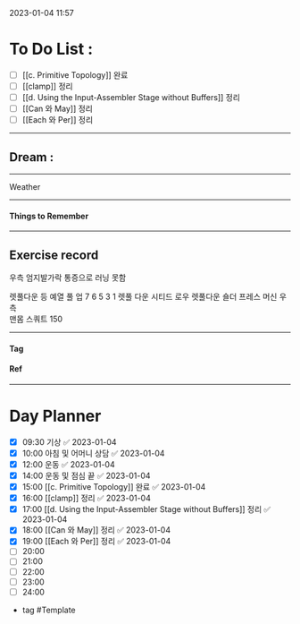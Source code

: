 2023-01-04 11:57

# To Do List :

- [ ] [[c. Primitive Topology]] 완료
- [ ] [[clamp]] 정리
- [ ] [[d. Using the Input-Assembler Stage without Buffers]] 정리
- [ ] [[Can 와 May]] 정리
- [ ] [[Each 와 Per]] 정리

---

## Dream :

---

Weather

---

#### Things to Remember

---

## Exercise record


우측 엄지발가락 통증으로 러닝 못함

렛풀다운 등 예열
풀 업 7 6 5 3 1
렛풀 다운
시티드 로우
렛풀다운
숄더 프레스 머신 우측   
맨몸 스쿼트 150

---

#### Tag

#### Ref

---

# Day Planner

- [x] 09:30 기상 ✅ 2023-01-04
- [x] 10:00 아침 및 어머니 상담 ✅ 2023-01-04
- [x] 12:00 운동 ✅ 2023-01-04
- [x] 14:00 운동 및 점심 끝 ✅ 2023-01-04
- [x] 15:00 [[c. Primitive Topology]] 완료 ✅ 2023-01-04
- [x] 16:00 [[clamp]] 정리 ✅ 2023-01-04
- [x] 17:00 [[d. Using the Input-Assembler Stage without Buffers]] 정리 ✅ 2023-01-04
- [x] 18:00 [[Can 와 May]] 정리 ✅ 2023-01-04
- [x] 19:00 [[Each 와 Per]] 정리 ✅ 2023-01-04
- [ ] 20:00 
- [ ] 21:00 
- [ ] 22:00 
- [ ] 23:00 
- [ ] 24:00 

- tag
#Template
